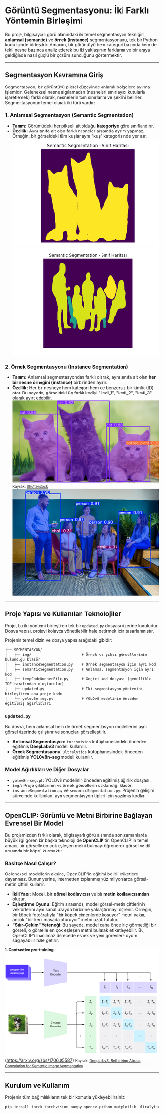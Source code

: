# Görüntü Segmentasyonu: İki Farklı Yöntemin Birleşimi

Bu proje, bilgisayarlı görü alanındaki iki temel segmentasyon tekniğini, **anlamsal (semantic)** ve **örnek (instance)** segmentasyonunu, tek bir Python kodu içinde birleştirir. Amacım, bir görüntüyü hem kategori bazında hem de tekil nesne bazında analiz ederek bu iki yaklaşımın farklarını ve bir araya geldiğinde nasıl güçlü bir çözüm sunduğunu göstermektir.

---

## Segmentasyon Kavramına Giriş

Segmentasyon, bir görüntüyü piksel düzeyinde anlamlı bölgelere ayırma işlemidir. Geleneksel nesne algılamadan (nesneleri sınırlayıcı kutularla işaretlemek) farklı olarak, nesnelerin tam sınırlarını ve şeklini belirler. Segmentasyonun temel olarak iki türü vardır:

### 1. Anlamsal Segmentasyon (Semantic Segmentation)

-   **Tanım:** Görüntüdeki her pikseli ait olduğu **kategoriye** göre sınıflandırır.
-   **Özellik:** Aynı sınıfa ait olan farklı nesneler arasında ayrım yapmaz. Örneğin, bir görseldeki tüm kuşlar aynı "kuş" kategorisinde yer alır.
![Semantic Segmentation](img/catss.png)
![Semantic Segmentation](img/peopleS.png)

### 2. Örnek Segmentasyonu (Instance Segmentation)

-   **Tanım:** Anlamsal segmentasyondan farklı olarak, aynı sınıfa ait olan **her bir nesne örneğini (instance)** birbirinden ayırır.
-   **Özellik:** Her bir nesneye hem kategori hem de benzersiz bir kimlik (ID) atar. Bu sayede, görseldeki üç farklı kediyi "kedi_1", "kedi_2", "kedi_3" olarak ayırt edebilir.
![Instance Segmentation](img/catsI.png)
<small>Kaynak: <a href="https://animals.howstuffworks.com/pets/most-common-cat-breeds.htm" target="_blank">Shutterstock</a></small>
![Instance Segmentation](img/peopleI.png)

---

## Proje Yapısı ve Kullanılan Teknolojiler

Proje, bu iki yöntemi birleştiren tek bir `updated.py` dosyası üzerine kuruludur. Dosya yapısı, projeyi kolayca yönetilebilir hale getirmek için tasarlanmıştır.

Projenin temel dizin ve dosya yapısı aşağıdaki gibidir:

    ├── SEGMENTASYON/
    │   ├── img/                       # Örnek ve çıktı görsellerinin bulunduğu klasör
    │   ├── instanceSegmentation.py    # Örnek segmentasyon için ayrı kod
    │   ├── semanticSegmentation.py    # Anlamsal segmentasyon için ayrı kod
    │   ├── tempCodeRunnerFile.py      # Geçici kod dosyası (genellikle IDE tarafından oluşturulur)
    │   ├── updated.py                 # İki segmentasyon yöntemini birleştiren ana proje kodu
    │   └── yolov8n-seg.pt             # YOLOv8 modelinin önceden eğitilmiş ağırlıkları

### `updated.py`

Bu dosya, hem anlamsal hem de örnek segmentasyon modellerini aynı görsel üzerinde çalıştırır ve sonuçları görselleştirir.

-   **Anlamsal Segmentasyon:** `torchvision` kütüphanesindeki önceden eğitilmiş **DeepLabv3** modeli kullanılır.
-   **Örnek Segmentasyonu:** `ultralytics` kütüphanesindeki önceden eğitilmiş **YOLOv8n-seg** modeli kullanılır.

### Model Ağırlıkları ve Diğer Dosyalar

-   `yolov8n-seg.pt`: YOLOv8 modelinin önceden eğitilmiş ağırlık dosyası.
-   `img/`: Proje çıktılarının ve örnek görsellerin saklandığı klasör.
-   `instanceSegmentation.py` ve `semanticSegmentation.py`: Projenin gelişim sürecinde kullanılan, ayrı segmentasyon tipleri için yazılmış kodlar.

---

## OpenCLIP: Görüntü ve Metni Birbirine Bağlayan Evrensel Bir Model

Bu projemizden farklı olarak, bilgisayarlı görü alanında son zamanlarda büyük ilgi gören bir başka teknoloji de **OpenCLIP**'tir. OpenCLIP'in temel amacı, bir görselle en çok eşleşen metni bulmayı öğrenerek görsel ve dil arasında bir köprü kurmaktır.

### Basitçe Nasıl Çalışır?

Geleneksel modellerin aksine, OpenCLIP'in eğitimi belirli etiketlere dayanmaz. Bunun yerine, internetten toplanmış yüz milyonlarca görsel-metin çiftini kullanır.

-   **İkili Yapı:** Model, bir **görsel kodlayıcısı** ve bir **metin kodlayıcısından** oluşur.
-   **Eşleştirme Oyunu:** Eğitim sırasında, model görsel-metin çiftlerinin vektörlerini aynı sanal uzayda birbirine yaklaştırmayı öğrenir. Örneğin, bir köpek fotoğrafıyla "bir köpek çimenlerde koşuyor" metni yakın, ancak "bir kedi masada oturuyor" metni uzak tutulur.
-   **"Sıfır-Çekim" Yeteneği:** Bu sayede, model daha önce hiç görmediği bir görseli, o görselle en çok eşleşen metni bularak etiketleyebilir. Bu, OpenCLIP'i inanılmaz derecede esnek ve yeni görevlere uyum sağlayabilir hale getirir.

![OpenCLIP Diagram](img/open.png)(https://arxiv.org/abs/1706.05587)
<small>Kaynak: <a href="https://arxiv.org/abs/1706.05587" target="_blank">DeepLabv3: Rethinking Atrous Convolution for Semantic Image Segmentation</a></small>


---

## Kurulum ve Kullanım

Projenin tüm bağımlılıklarını tek bir komutla yükleyebilirsiniz:

```bash
pip install torch torchvision numpy opencv-python matplotlib ultralytics